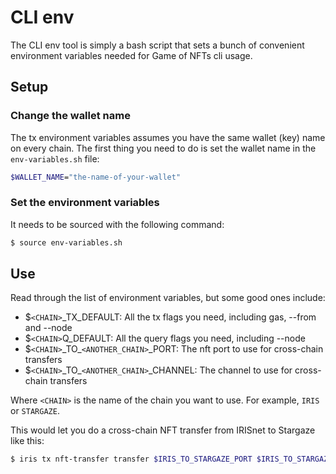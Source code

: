 # CLI env

The CLI env tool is simply a bash script that sets a bunch of convenient environment variables needed for Game of NFTs cli usage.

## Setup

### Change the wallet name
The tx environment variables assumes you have the same wallet (key) name on every chain.
The first thing you need to do is set the wallet name in the `env-variables.sh` file:

```bash
$WALLET_NAME="the-name-of-your-wallet"
```

### Set the environment variables
It needs to be sourced with the following command:

```bash
$ source env-variables.sh
```

## Use

Read through the list of environment variables, but some good ones include:
- $`<CHAIN>`\_TX\_DEFAULT: All the tx flags you need, including gas, --from and --node
- $`<CHAIN>`Q\_DEFAULT: All the query flags you need, including --node
- $`<CHAIN>`\_TO\_`<ANOTHER_CHAIN>`_PORT: The nft port to use for cross-chain transfers
- $`<CHAIN>`\_TO\_`<ANOTHER_CHAIN>`_CHANNEL: The channel to use for cross-chain transfers

Where `<CHAIN>` is the name of the chain you want to use. For example, `IRIS` or `STARGAZE`.

This would let you do a cross-chain NFT transfer from IRISnet to Stargaze like this:

```bash
$ iris tx nft-transfer transfer $IRIS_TO_STARGAZE_PORT $IRIS_TO_STARGAZE_CHANNEL <stargaze_to_address> <nft-class-id> <nft-id> $IRIS_TX_DEFAULT
```